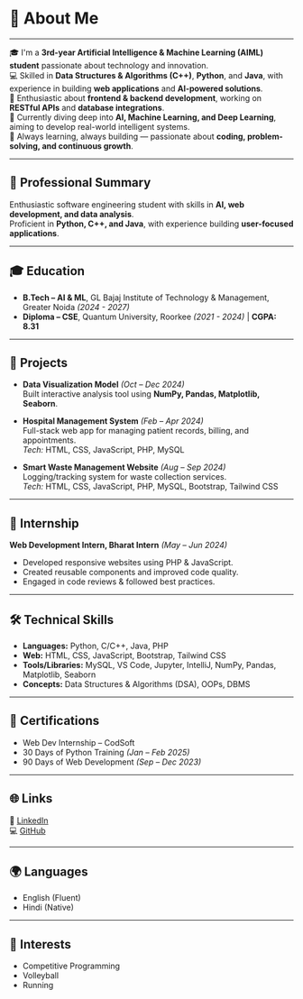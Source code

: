 # 💫 About Me
---

🎓 I'm a **3rd-year Artificial Intelligence & Machine Learning (AIML) student** passionate about technology and innovation.  
💻 Skilled in **Data Structures & Algorithms (C++)**, **Python**, and **Java**, with experience in building **web applications** and **AI-powered solutions**.  
🐍 Enthusiastic about **frontend & backend development**, working on **RESTful APIs** and **database integrations**.  
🤖 Currently diving deep into **AI, Machine Learning, and Deep Learning**, aiming to develop real-world intelligent systems.  
🚀 Always learning, always building — passionate about **coding, problem-solving, and continuous growth**.  

---

## 📌 Professional Summary
Enthusiastic software engineering student with skills in **AI, web development, and data analysis**.  
Proficient in **Python, C++, and Java**, with experience building **user-focused applications**.

---

## 🎓 Education
- **B.Tech – AI & ML**, GL Bajaj Institute of Technology & Management, Greater Noida *(2024 - 2027)*  
- **Diploma – CSE**, Quantum University, Roorkee *(2021 - 2024)* | **CGPA: 8.31**

---

## 🚀 Projects
- **Data Visualization Model** *(Oct – Dec 2024)*  
  Built interactive analysis tool using **NumPy, Pandas, Matplotlib, Seaborn**.  

- **Hospital Management System** *(Feb – Apr 2024)*  
  Full-stack web app for managing patient records, billing, and appointments.  
  *Tech:* HTML, CSS, JavaScript, PHP, MySQL  

- **Smart Waste Management Website** *(Aug – Sep 2024)*  
  Logging/tracking system for waste collection services.  
  *Tech:* HTML, CSS, JavaScript, PHP, MySQL, Bootstrap, Tailwind CSS  

---

## 💼 Internship
**Web Development Intern, Bharat Intern** *(May – Jun 2024)*  
- Developed responsive websites using PHP & JavaScript.  
- Created reusable components and improved code quality.  
- Engaged in code reviews & followed best practices.  

---

## 🛠️ Technical Skills
- **Languages:** Python, C/C++, Java, PHP  
- **Web:** HTML, CSS, JavaScript, Bootstrap, Tailwind CSS  
- **Tools/Libraries:** MySQL, VS Code, Jupyter, IntelliJ, NumPy, Pandas, Matplotlib, Seaborn  
- **Concepts:** Data Structures & Algorithms (DSA), OOPs, DBMS  

---

## 📜 Certifications
- Web Dev Internship – CodSoft  
- 30 Days of Python Training *(Jan – Feb 2025)*  
- 90 Days of Web Development *(Sep – Dec 2023)*  

---

## 🌐 Links
🔗 [LinkedIn](https://www.linkedin.com/in/wazmiali)  
💻 [GitHub](https://github.com/wazmiali)  

---

## 🌍 Languages
- English (Fluent)  
- Hindi (Native)  

---

## 🎯 Interests
- Competitive Programming  
- Volleyball  
- Running  
